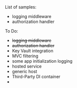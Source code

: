 List of samples:
- logging middleware
- authorization handler

To Do:
- ~~logging middleware~~
- ~~authorization handler~~
- Key Vault integration
- MVC filtering
- some app initialization logging
- hosted service
- generic host
- Third-Party DI container
- 

